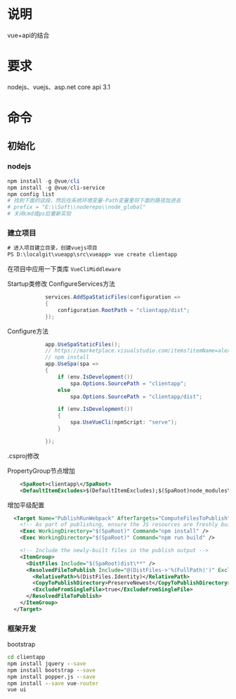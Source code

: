 # 说明
vue+api的结合

# 要求
nodejs、vuejs、asp.net core api 3.1

# 命令
## 初始化
### nodejs
```powershell
npm install -g @vue/cli
npm install -g @vue/cli-service
npm config list
# 找到下面的这段，然后在系统环境变量-Path变量里将下面的路径加进去
# prefix = "E:\\Soft\\noderepo\\node_global"
# 关闭cmd或ps后重新实验
```
### 建立项目
```bat
# 进入项目建立目录，创建vuejs项目
PS D:\localgit\vueapp\src\vueapp> vue create clientapp
```
在项目中应用一下类库
```VueCliMiddleware```

Startup类修改
ConfigureServices方法
```c#
            services.AddSpaStaticFiles(configuration =>
            {
                configuration.RootPath = "clientapp/dist";
            });
```
Configure方法
```c#
            app.UseSpaStaticFiles();
            // https://marketplace.visualstudio.com/items?itemName=alexandredotnet.netcorevuejs&ssr=false#review-details
            // npm install
            app.UseSpa(spa =>
            {
                if (env.IsDevelopment())
                    spa.Options.SourcePath = "clientapp";
                else
                    spa.Options.SourcePath = "clientapp/dist";

                if (env.IsDevelopment())
                {
                    spa.UseVueCli(npmScript: "serve");
                }

            });
```

.csproj修改

PropertyGroup节点增加
```xml
    <SpaRoot>clientapp\</SpaRoot>
    <DefaultItemExcludes>$(DefaultItemExcludes);$(SpaRoot)node_modules\**</DefaultItemExcludes>
```
增加平级配置
```xml
  <Target Name="PublishRunWebpack" AfterTargets="ComputeFilesToPublish">
    <!-- As part of publishing, ensure the JS resources are freshly built in production mode -->
    <Exec WorkingDirectory="$(SpaRoot)" Command="npm install" />
    <Exec WorkingDirectory="$(SpaRoot)" Command="npm run build" />

    <!-- Include the newly-built files in the publish output -->
    <ItemGroup>
      <DistFiles Include="$(SpaRoot)dist\**" />
      <ResolvedFileToPublish Include="@(DistFiles->'%(FullPath)')" Exclude="@(ResolvedFileToPublish)">
        <RelativePath>%(DistFiles.Identity)</RelativePath>
        <CopyToPublishDirectory>PreserveNewest</CopyToPublishDirectory>
        <ExcludeFromSingleFile>true</ExcludeFromSingleFile>
      </ResolvedFileToPublish>
    </ItemGroup>
  </Target>
```

### 框架开发
bootstrap
```bat
cd clientapp
npm install jquery --save
npm install bootstrap --save
npm install popper.js --save
npm install --save vue-router
vue ui
```